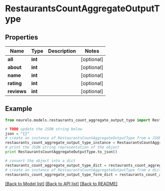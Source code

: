 # RestaurantsCountAggregateOutputType


## Properties
Name | Type | Description | Notes
------------ | ------------- | ------------- | -------------
**all** | **int** |  | [optional] 
**about** | **int** |  | [optional] 
**name** | **int** |  | [optional] 
**rating** | **int** |  | [optional] 
**reviews** | **int** |  | [optional] 

## Example

```python
from neurelo.models.restaurants_count_aggregate_output_type import RestaurantsCountAggregateOutputType

# TODO update the JSON string below
json = "{}"
# create an instance of RestaurantsCountAggregateOutputType from a JSON string
restaurants_count_aggregate_output_type_instance = RestaurantsCountAggregateOutputType.from_json(json)
# print the JSON string representation of the object
print RestaurantsCountAggregateOutputType.to_json()

# convert the object into a dict
restaurants_count_aggregate_output_type_dict = restaurants_count_aggregate_output_type_instance.to_dict()
# create an instance of RestaurantsCountAggregateOutputType from a dict
restaurants_count_aggregate_output_type_form_dict = restaurants_count_aggregate_output_type.from_dict(restaurants_count_aggregate_output_type_dict)
```
[[Back to Model list]](../README.md#documentation-for-models) [[Back to API list]](../README.md#documentation-for-api-endpoints) [[Back to README]](../README.md)


